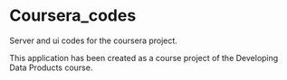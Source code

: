# Coursera_codes
Server and ui codes for the coursera project.


This application has been created as a course project of the Developing Data Products course.
